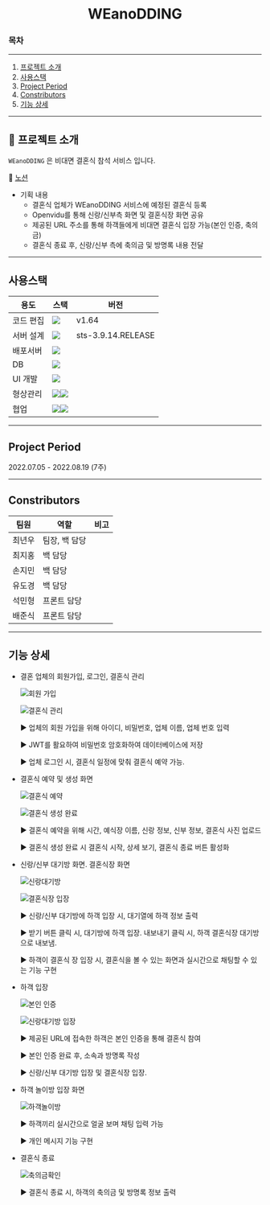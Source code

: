 <h1 align="center">WEanoDDING</h1>

### 목차

---

1. [프로젝트 소개](#-프로젝트-소개)
2. [사용스택](#사용스택)
3. [Project Period](#project-period)
4. [Constributors](#constributors)
5. [기능 상세](#기능-상세)

---

## 📖 프로젝트 소개

`WEanoDDING` 은 비대면 결혼식 참석 서비스 입니다.


📜 [노션](https://www.notion.so/_-1ff8c6b9b3bd4252861787b404e733d4)

-   기획 내용
    - 결혼식 업체가 WEanoDDING 서비스에 예정된 결혼식 등록
    - Openvidu를 통해 신랑/신부측 화면 및 결혼식장 화면 공유
    - 제공된 URL 주소를 통해 하객들에게 비대면 결혼식 입장 가능(본인 인증, 축의금)
    - 결혼식 종료 후, 신랑/신부 측에 축의금 및 방명록 내용 전달
---

## 사용스택

| 용도      | 스택                                                                                                                                                                                                           | 버전  |
| --------- | -------------------------------------------------------------------------------------------------------------------------------------------------------------------------------------------------------------- | ----- |
| 코드 편집 | <img src="https://img.shields.io/badge/Visual Studio Code-007ACC?style=plastic&logo=Visual Studio Code&logoColor=white">                                                                                       | v1.64 |
| 서버 설계         | <img src="https://img.shields.io/badge/Spring-339933?style=plastic&logo=Spring&logoColor=white"> | sts-3.9.14.RELEASE |
| 배포서버          | <img src="https://img.shields.io/badge/Amazon AWS-232F3E?style=plastic&logo=Amazon%20AWS&logoColor=white"> |        
| DB        | <img src="https://img.shields.io/badge/MySQL-FFCA28?style=plastic&logo=MySQL&logoColor=white">                                                                                                              |       |
| UI 개발           | <img src="https://img.shields.io/badge/Vue.js-4FC08D?style=plastic&logo=Vue.js&logoColor=white"> |                    |
| 형상관리  | <img src="https://img.shields.io/badge/git-F05032?style=plastic&logo=git&logoColor=white"><img src="https://img.shields.io/badge/Docker-2496ED?style=plastic&logo=Docker&logoColor=white">                                                                                                                     |       |
| 협업      | <img src="https://img.shields.io/badge/Jira Software-0052CC?style=plastic&logo=Jira Software&logoColor=white"><img src="https://img.shields.io/badge/Notion-000000?style=plastic&logo=Notion&logoColor=white"> |       |

---

## Project Period

2022.07.05 - 2022.08.19 (7주)

---

## Constributors

| 팀원   | 역할                             | 비고 |
| ------ | -------------------------------- | ---- | 
| 최년우 | 팀장, 백 담당               |      | 
| 최지홍 | 백 담당                       |      |
| 손지민 | 백 담당                       |      |
| 유도경 | 백 담당                           |      |
| 석민형 | 프론트 담당                       |      |
| 배준식 | 프론트 담당                           |      |

---

## 기능 상세

-   결혼 업체의 회원가입, 로그인, 결혼식 관리

    ![회원 가입](https://user-images.githubusercontent.com/57648072/186904810-a023a32a-0437-4fad-a8bd-180494723edb.jpg)
    
    ![결혼식 관리](https://user-images.githubusercontent.com/57648072/186904821-f7156274-664c-43f3-8803-62fe5936dd44.jpg)
    
    
    ▶ 업체의 회원 가입을 위해 아이디, 비밀번호, 업체 이름, 업체 번호 입력 

    ▶ JWT를 활요하여 비밀번호 암호화하여 데이터베이스에 저장

    ▶ 업체 로그인 시, 결혼식 일정에 맞춰 결혼식 예약 가능.
        
-   결혼식 예약 및 생성 화면

    ![결혼식 예약](https://user-images.githubusercontent.com/57648072/186904845-a58e3b44-0ae9-47fa-afe5-ea3de24b9403.jpg)
    
    ![결혼식 생성 완료](https://user-images.githubusercontent.com/57648072/186904795-a6183fa7-84ca-44a1-aa41-0ef818260fff.jpg)
    
    ▶ 결혼식 예약을 위해 시간, 예식장 이름, 신랑 정보, 신부 정보, 결혼식 사진 업로드

    ▶ 결혼식 생성 완료 시 결혼식 시작, 상세 보기, 결혼식 종료 버튼 활성화

-   신랑/신부 대기방 화면. 결혼식장 화면

      ![신랑대기방](https://user-images.githubusercontent.com/57648072/186905013-980af25c-991b-4a05-ab4a-700c3144c7c6.jpg)
      
      ![결혼식장 입장](https://user-images.githubusercontent.com/57648072/186904875-d1464a05-092a-4e58-a78a-69a96ff64029.jpg)
      
      
    ▶ 신랑/신부 대기방에 하객 입장 시, 대기열에 하객 정보 출력

    ▶ 받기 버튼 클릭 시, 대기방에 하객 입장. 내보내기 클릭 시, 하객 결혼식장 대기방으로 내보냄.

    ▶ 하객이 결혼식 장 입장 시, 결혼식을 볼 수 있는 화면과 실시간으로 채팅할 수 있는 기능 구현

-   하객 입장

    ![본인 인증](https://user-images.githubusercontent.com/57648072/186904977-0f61ea7a-b0d0-4e89-bbc2-a52a075b0b91.jpg)
    
    ![신랑대기방 입장](https://user-images.githubusercontent.com/57648072/186904919-42d34bf6-7b35-49ff-8366-ac02ea879fbb.jpg)

    ▶ 제공된 URL에 접속한 하객은 본인 인증을 통해 결혼식 참여
    
    ▶ 본인 인증 완료 후, 소속과 방명록 작성
    
    ▶ 신랑/신부 대기방 입장 및 결혼식장 입장.

-   하객 놀이방 입장 화면

    ![하객놀이방](https://user-images.githubusercontent.com/57648072/186904865-4b16b54e-bfdb-4007-92c2-aad7f3050745.jpg)
    
    ▶ 하객끼리 실시간으로 얼굴 보며 채팅 입력 가능
    
    ▶ 개인 메시지 기능 구현
-   결혼식 종료

    ![축의금확인](https://user-images.githubusercontent.com/57648072/186905000-d599b7bc-45ec-4709-864e-a9e393de0296.jpg)

    ▶ 결혼식 종료 시, 하객의 축의금 및 방명록 정보 출력
